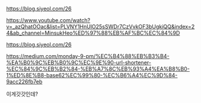 https://blog.siyeol.com/26

https://www.youtube.com/watch?v=_azQhatOOac&list=PLVNY1HnUlO25sSWDr7CzVvkOF3bUgkiQQ&index=24&ab_channel=MinsukHeo%ED%97%88%EB%AF%BC%EC%84%9D

https://blog.siyeol.com/26

https://medium.com/monday-9-pm/%EC%B4%88%EB%B3%B4-%EA%B0%9C%EB%B0%9C%EC%9E%90-url-shortener-%EC%84%9C%EB%B2%84-%EB%A7%8C%EB%93%A4%EA%B8%B0-1%ED%8E%B8-base62%EC%99%80-%EC%B6%A4%EC%9D%84-9acc226fb7eb

이게갓갓인데?
